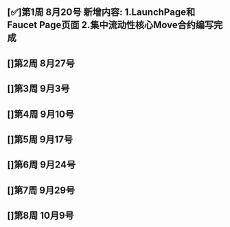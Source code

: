 [✅]第1周 8月20号
新增内容:
1.LaunchPage和Faucet Page页面
2.集中流动性核心Move合约编写完成
-
[]第2周 8月27号
- 

[]第3周 9月3号
- 

[]第4周 9月10号
- 

[]第5周 9月17号
- 

[]第6周 9月24号
- 

[]第7周 9月29号
- 

[]第8周 10月9号
- 

